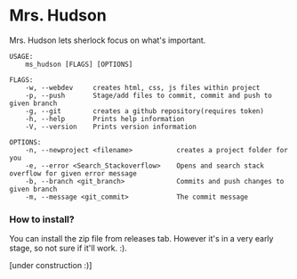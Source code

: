 # Mrs. Hudson
Mrs. Hudson lets sherlock focus on what's important.

```
USAGE:
    ms_hudson [FLAGS] [OPTIONS]

FLAGS:
    -w, --webdev     creates html, css, js files within project
    -p, --push       Stage/add files to commit, commit and push to given branch
    -g, --git        creates a github repository(requires token)
    -h, --help       Prints help information
    -V, --version    Prints version information

OPTIONS:
    -n, --newproject <filename>           creates a project folder for you
    -e, --error <Search_Stackoverflow>    Opens and search stack overflow for given error message
    -b, --branch <git_branch>             Commits and push changes to given branch
    -m, --message <git_commit>            The commit message
```

### How to install?

You can install the zip file from releases tab. However it's in a very early stage, so not sure if it'll work. :).

[under construction :)]
